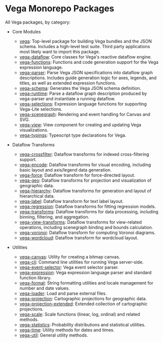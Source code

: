 # Vega Monorepo Packages

All Vega packages, by category:

- Core Modules
  - [vega](/packages/vega): Top-level package for building Vega bundles and the JSON schema. Includes a high-level test suite. Third party applications most likely want to import this package.
  - [vega-dataflow](/packages/vega-dataflow): Core classes for Vega's reactive dataflow engine.
  - [vega-functions](/packages/vega-functions): Functions and code generation support for the Vega expression language.
  - [vega-parser](/packages/vega-parser): Parse Vega JSON specifications into dataflow graph descriptions. Includes guide generation logic for axes, legends, and titles, as well as extended expression functions.
  - [vega-schema](/packages/vega-schema): Generates the Vega JSON schema definition.
  - [vega-runtime](/packages/vega-runtime): Parse a dataflow graph description produced by vega-parser and instantiate a running dataflow.
  - [vega-selections](/packages/vega-selections): Expression language functions for supporting Vega-Lite selections.
  - [vega-scenegraph](/packages/vega-scenegraph): Rendering and event handling for Canvas and SVG.
  - [vega-view](/packages/vega-view): View component for creating and updating Vega visualizations.
  - [vega-typings](/packages/vega-typings): Typescript type declarations for Vega.

- Dataflow Transforms
  - [vega-crossfilter](/packages/vega-crossfilter): Dataflow transforms for indexed cross-filtering support.
  - [vega-encode](/packages/vega-encode): Dataflow transforms for visual encoding, including basic layout and axis/legend data generation.
  - [vega-force](/packages/vega-force): Dataflow transform for force-directed layout.
  - [vega-geo](/packages/vega-geo): Dataflow transforms for projection and visualization of geographic data.
  - [vega-hierarchy](/packages/vega-hierarchy): Dataflow transforms for generation and layout of hierarchical data.
  - [vega-label](/packages/vega-label): Dataflow transform for text label layout.
  - [vega-regression](/packages/vega-regression): Dataflow transforms for fitting regression models.
  - [vega-transforms](/packages/vega-transforms): Dataflow transforms for data processing, including binning, filtering, and aggregation.
  - [vega-view-transforms](/packages/vega-view-transforms): Dataflow transforms for view-related operations, including scenegraph binding and bounds calculation.
  - [vega-voronoi](/packages/vega-voronoi): Dataflow transform for computing Voronoi diagrams.
  - [vega-wordcloud](/packages/vega-wordcloud): Dataflow transform for wordcloud layout.

- Utilities
  - [vega-canvas](/packages/vega-canvas): Utility for creating a bitmap canvas.
  - [vega-cli](/packages/vega-cli): Command line utilities for running Vega server-side.
  - [vega-event-selector](/packages/vega-event-selector): Vega event selector parser.
  - [vega-expression](/packages/vega-expression): Vega expression language parser and standard function library.
  - [vega-format](/packages/vega-format): String formatting utilities and locale management for number and date values.
  - [vega-loader](/packages/vega-loader): Load and parse external files.
  - [vega-projection](/packages/vega-projection): Cartographic projections for geographic data.
  - [vega-projection-extended](/packages/vega-projection-extended): Extended collection of cartographic projections.
  - [vega-scale](/packages/vega-scale): Scale functions (linear, log, ordinal) and related methods.
  - [vega-statistics](/packages/vega-statistics): Probability distributions and statistical utilities.
  - [vega-time](/packages/vega-time): Utility methods for dates and times.
  - [vega-util](/packages/vega-util): General utility methods.